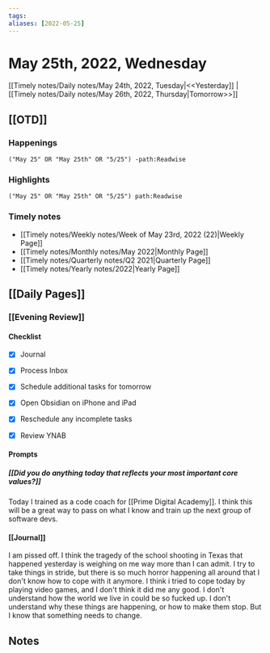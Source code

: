 ```yaml
---
tags:
aliases: [2022-05-25]
---
```


# May 25th, 2022, Wednesday

[[Timely notes/Daily notes/May 24th, 2022, Tuesday|<<Yesterday]] | [[Timely notes/Daily notes/May 26th, 2022, Thursday|Tomorrow>>]]

## [[OTD]]

### Happenings

```query
("May 25" OR "May 25th" OR "5/25") -path:Readwise
```

### Highlights

```query
("May 25" OR "May 25th" OR "5/25") path:Readwise
```

### Timely notes
- [[Timely notes/Weekly notes/Week of May 23rd, 2022 (22)|Weekly Page]]
- [[Timely notes/Monthly notes/May 2022|Monthly Page]]
- [[Timely notes/Quarterly notes/Q2 2021|Quarterly Page]]
- [[Timely notes/Yearly notes/2022|Yearly Page]]

## [[Daily Pages]]

### [[Evening Review]]

#### Checklist

- [x] Journal
- [x] Process Inbox
- [x] Schedule additional tasks for tomorrow
- [x] Open Obsidian on iPhone and iPad
- [x] Reschedule any incomplete tasks
- [x] Review YNAB


#### Prompts

##### [[Did you do anything today that reflects your most important core values?]]

Today I trained as a code coach for [[Prime Digital Academy]]. I think this will be a great way to pass on what I know and train up the next group of software devs.

#### [[Journal]]

I am pissed off. I think the tragedy of the school shooting in Texas that happened yesterday is weighing on me way more than I can admit. I try to take things in stride, but there is so much horror happening all around that I don't know how to cope with it anymore. I think i tried to cope today by playing video games, and I don't think it did me any good. I don't understand how the world we live in could be so fucked up. I don't understand why these things are happening, or how to make them stop. But I know that something needs to change.

## Notes
